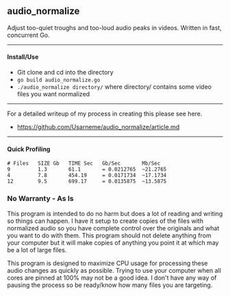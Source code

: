 ## audio_normalize
Adjust too-quiet troughs and too-loud audio peaks in videos. Written in fast, concurrent Go.

---

#### Install/Use
* Git clone and cd into the directory
* `go build audio_normalize.go`
* `./audio_normalize directory/` where directory/ contains some video files you want normalized

---

For a detailed writeup of my process in creating this please see here. 
* https://github.com/Usarneme/audio_normalize/article.md

---

#### Quick Profiling
```
# Files   SIZE Gb   TIME Sec   Gb/Sec       Mb/Sec
9         1.3       61.1       = 0.0212765  ~21.2765
4         7.8       454.19     = 0.0171734  ~17.1734
12        9.5       699.17     = 0.0135875  ~13.5875

```


### No Warranty - As Is
This program is intended to do no harm but does a lot of reading and writing so things can happen. I have it setup to create copies of the files with normalized audio so you have complete control over the originals and what you want to do with them. This program should not delete anything from your computer but it will make copies of anything you point it at which may be a lot of large files.

This program is designed to maximize CPU usage for processing these audio changes as quickly as possible. Trying to use your computer when all cores are pinned at 100% may not be a good idea. I don't have any way of pausing the process so be ready/know how many files you are targeting. 

